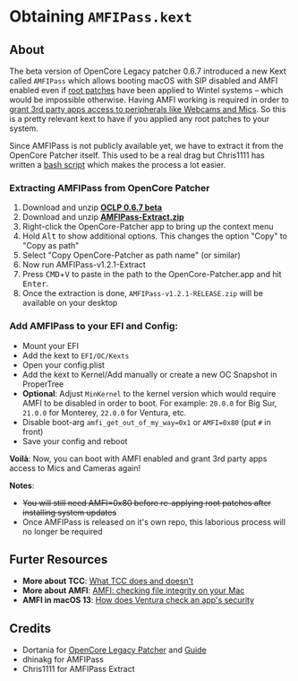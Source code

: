 # Obtaining `AMFIPass.kext`

## About
The beta version of OpenCore Legacy patcher 0.6.7 introduced a new Kext called `AMFIPass` which allows booting macOS with SIP disabled and AMFI enabled even if [root patches](https://github.com/5T33Z0/OC-Little-Translated/tree/main/14_OCLP_Wintel) have been applied to Wintel systems – which would be impossible otherwise. Having AMFI working is required in order to [grant 3rd party apps access to peripherals like Webcams and Mics](https://github.com/5T33Z0/OC-Little-Translated/blob/main/13_Peripherals/Fixing_Peripherals.md). So this is a pretty relevant kext to have if you applied any root patches to your system.

Since AMFIPass is not publicly available yet, we have to extract it from the OpenCore Patcher itself. This used to be a real drag but Chris1111 has written a [bash script](https://gist.github.com/chris1111/781e9324bcd9657af294462c0b3f6582) which makes the process a lot easier.

### Extracting AMFIPass from OpenCore Patcher
1. Download and unzip [**OCLP 0.6.7 beta**](https://github.com/dortania/OpenCore-Legacy-Patcher/releases/tag/amfipass-beta-test)
2. Download and unzip [**AMFIPass-Extract.zip**](https://github.com/chris1111/Legacy-OpenCore-Packager/files/11642676/AMFIPass-Extract.zip)
3. Right-click the OpenCore-Patcher app to bring up the context menu
4. Hold <kbd>Alt</kbd> to show additional options. This changes the option "Copy" to "Copy as path"
5. Select "Copy OpenCore-Patcher as path name" (or similar)
6. Now run AMFIPass-v1.2.1-Extract
7. Press <kbd>CMD</kbd>+<kbd>V</kbd> to paste in the path to the OpenCore-Patcher.app and hit <kbd>Enter</kbd>.
8. Once the extraction is done, `AMFIPass-v1.2.1-RELEASE.zip` will be available on your desktop  

### Add AMFIPass to your EFI and Config:

- Mount your EFI
- Add the kext to `EFI/OC/Kexts` 
- Open your config.plist
- Add the kext to Kernel/Add manually or create a new OC Snapshot in ProperTree
- **Optional**: Adjust `MinKernel` to the kernel version which would require AMFI to be disabled in order to boot. For example: `20.0.0` for Big Sur, `21.0.0` for Monterey, `22.0.0` for Ventura, etc.
- Disable boot-arg `amfi_get_out_of_my_way=0x1` or `AMFI=0x80` (put `#` in front)
- Save your config and reboot

**Voilà**: Now, you can boot with AMFI enabled and grant 3rd party apps access to Mics and Cameras again!

**Notes**:

- ~~You will still need AMFI=0x80 before re-applying root patches after installing system updates~~
- Once AMFIPass is released on it's own repo, this laborious process will no longer be required

## Furter Resources

- **More about TCC**: [What TCC does and doesn't](https://eclecticlight.co/2023/02/10/privacy-what-tcc-does-and-doesnt)
- **More about AMFI**: [AMFI: checking file integrity on your Mac](https://eclecticlight.co/2018/12/29/amfi-checking-file-integrity-on-your-mac/)
- **AMFI in macOS 13**: [How does Ventura check an app's security](https://eclecticlight.co/2023/03/09/how-does-ventura-check-an-apps-security/)

## Credits
- Dortania for [OpenCore Legacy Patcher](https://github.com/dortania/OpenCore-Legacy-Patcher/releases) and [Guide](https://dortania.github.io/OpenCore-Legacy-Patcher/)
- dhinakg for AMFIPass
- Chris1111 for AMFIPass Extract
